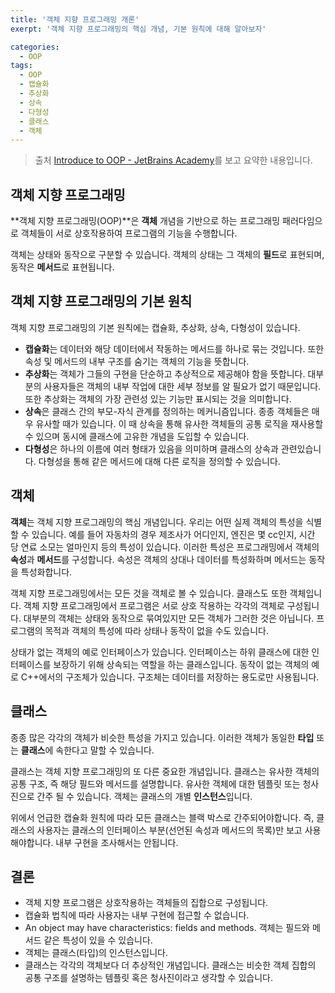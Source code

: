 ```yaml
---
title: '객체 지향 프로그래밍 개론'
exerpt: '객체 지향 프로그래밍의 핵심 개념, 기본 원칙에 대해 알아보자'

categories:
  - OOP
tags:
  - OOP
  - 캡슐화
  - 추상화
  - 상속
  - 다형성
  - 클래스
  - 객체
---
```


> 출처 [Introduce to OOP - JetBrains Academy]([https://hyperskill.org/learn/step/3614)를 보고 요약한 내용입니다.

## 객체 지향 프로그래밍

**객체 지향 프로그래밍(OOP)**은 **객체** 개념을 기반으로 하는 프로그래밍 패러다임으로 객체들이 서로 상호작용하여 프로그램의 기능을 수행합니다.

객체는 상태와 동작으로 구분할 수 있습니다. 객체의 상태는 그 객체의 **필드**로 표현되며, 동작은 **메서드**로 표현됩니다.

## 객체 지향 프로그래밍의 기본 원칙

객체 지향 프로그래밍의 기본 원칙에는 캡슐화, 추상화, 상속, 다형성이 있습니다.

- **캡슐화**는 데이터와 해당 데이터에서 작동하는 메서드를 하나로 묶는 것입니다. 또한 속성 및 메서드의 내부 구조를 숨기는 객체의 기능을 뜻합니다.
- **추상화**는 객체가 그들의 구현을 단순하고 추상적으로 제공해야 함을 뜻합니다. 대부분의 사용자들은 객체의 내부 작업에 대한 세부 정보를 알 필요가 없기 때문입니다. 또한 추상화는 객체의 가장 관련성 있는 기능만 표시되는 것을 의미합니다.
- **상속**은 클래스 간의 부모-자식 관계를 정의하는 메커니즘입니다. 종종 객체들은 매우 유사할 때가 있습니다. 이 때 상속을 통해 유사한 객체들의 공통 로직을 재사용할 수 있으며 동시에 클래스에 고유한 개념을 도입할 수 있습니다.
- **다형성**은 하나의 이름에 여러 형태가 있음을 의미하며 클래스의 상속과 관련있습니다. 다형성을 통해 같은 메서드에 대해 다른 로직을 정의할 수 있습니다.

## 객체

**객체**는 객체 지향 프로그래밍의 핵심 개념입니다. 우리는 어떤 실제 객체의 특성을 식별할 수 있습니다. 예를 들어 자동차의 경우 제조사가 어디인지, 엔진은 몇 cc인지, 시간 당 연료 소모는 얼마인지 등의 특성이 있습니다. 이러한 특성은 프로그래밍에서 객체의 **속성**과 **메서드**를 구성합니다. 속성은 객체의 상대나 데이터를 특성화하며 메서드는 동작을 특성화합니다.

객체 지향 프로그래밍에서는 모든 것을 객체로 볼 수 있습니다. 클래스도 또한 객체입니다. 객체 지향 프로그래밍에서 프로그램은 서로 상호 작용하는 각각의 객체로 구성됩니다. 대부분의 객체는 상태와 동작으로 묶여있지만 모든 객체가 그러한 것은 아닙니다. 프로그램의 목적과 객체의 특성에 따라 상태나 동작이 없을 수도 있습니다.

상태가 없는 객체의 예로 인터페이스가 있습니다. 인터페이스는 하위 클래스에 대한 인터페이스를 보장하기 위해 상속되는 역할을 하는 클래스입니다. 동작이 없는 객체의 예로 C++에서의 구조체가 있습니다. 구조체는 데이터를 저장하는 용도로만 사용됩니다.

## 클래스

종종 많은 각각의 객체가 비슷한 특성을 가지고 있습니다. 이러한 객체가 동일한 **타입** 또는 **클래스**에 속한다고 말할 수 있습니다.

클래스는 객체 지향 프로그래밍의 또 다른 중요한 개념입니다. 클래스는 유사한 객체의 공통 구조, 즉 해당 필드와 메서드를 설명합니다. 유사한 객체에 대한 템플릿 또는 청사진으로 간주 될 수 있습니다. 객체는 클래스의 개별 **인스턴스**입니다.

위에서 언급한 캡슐화 원칙에 따라 모든 클래스는 블랙 박스로 간주되어야합니다. 즉, 클래스의 사용자는 클래스의 인터페이스 부분(선언된 속성과 메서드의 목록)만 보고 사용해야합니다. 내부 구현을 조사해서는 안됩니다.

## 결론

- 객체 지향 프로그램은 상호작용하는 객체들의 집합으로 구성됩니다.
- 캡슐화 법칙에 따라 사용자는 내부 구현에 접근할 수 없습니다.
- An object may have characteristics: fields and methods. 객체는 필드와 메서드 같은 특성이 있을 수 있습니다.
- 객체는 클래스(타입)의 인스턴스입니다.
- 클래스는 각각의 객체보다 더 추상적인 개념입니다. 클래스는 비슷한 객체 집합의 공통 구조를 설명하는 템플릿 혹은 청사진이라고 생각할 수 있습니다.
